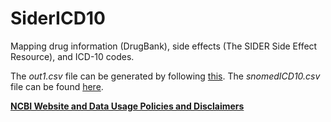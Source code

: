 # SiderICD10
Mapping drug information (DrugBank), side effects (The SIDER Side Effect Resource), and ICD-10 codes.

The _out1.csv_ file can be generated by following [this](https://github.com/xga0/cuiSnomed). The _snomedICD10.csv_ file can be found [here](https://www.nlm.nih.gov/research/umls/mapping_projects/snomedct_to_icd10cm.html).

**[NCBI Website and Data Usage Policies and Disclaimers](https://www.ncbi.nlm.nih.gov/home/about/policies/)**
